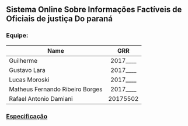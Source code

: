 ## Sistema Online Sobre Informações Factíveis de Oficiais de justiça Do paraná

### Equipe:

| Name | GRR |
|----------|:-------------:|
| Guilherme | 2017____ |
| Gustavo Lara | 2017____ |
| Lucas Moroski | 2017____ |
| Matheus Fernando Ribeiro Borges | 2017____ |
| Rafael Antonio Damiani | 20175502 |

### [Especificação](/ProjectSpecification.md)
